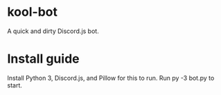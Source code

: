 # kool-bot
A quick and dirty Discord.js bot.

# Install guide
Install Python 3, Discord.js, and Pillow for this to run.
Run py -3 bot.py to start.
